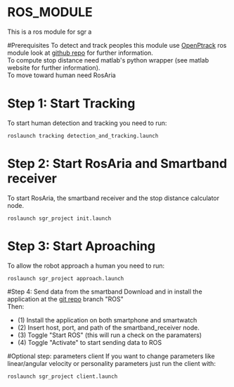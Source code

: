 # ROS_MODULE

This is a ros module for sgr a

#Prerequisites
To detect and track peoples this module use [OpenPtrack](http://openptrack.org/) ros module look at [github repo](https://github.com/OpenPTrack/open_ptrack)
for further information.
<br />
To compute stop distance need matlab's python wrapper (see matlab website for further information).
<br />
To move toward human need RosAria


# Step 1: Start Tracking
To start human detection and tracking you need to run:
~~~
roslaunch tracking detection_and_tracking.launch
~~~

# Step 2: Start RosAria and Smartband receiver
To start RosAria, the smartband receiver and the stop distance calculator node.
~~~
roslaunch sgr_project init.launch
~~~

# Step 3: Start Aproaching
To allow the robot approach a human you need to run:
~~~
roslaunch sgr_project approach.launch
~~~

#Step 4: Send data from the smartband
Download and in install the application at the [git repo](https://github.com/Normanno/WearSensorsApp.git) branch "ROS"
<br /> 
Then: <br />
- (1) Install the application on both smartphone and smartwatch
- (2) Insert host, port, and path of the smartband_receiver node.
- (3) Toggle "Start ROS" (this will run a check on the paramaters) 
- (4) Toggle "Activate" to start sending data to ROS

#Optional step: parameters client
If you want to change parameters like linear/angular velocity or personality parameters just run the client with:
~~~
roslaunch sgr_project client.launch
~~~
